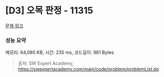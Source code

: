 # [D3] 오목 판정 - 11315 

[문제 링크](https://swexpertacademy.com/main/code/problem/problemDetail.do?contestProbId=AXaSUPYqPYMDFASQ) 

### 성능 요약

메모리: 64,080 KB, 시간: 235 ms, 코드길이: 961 Bytes



> 출처: SW Expert Academy, https://swexpertacademy.com/main/code/problem/problemList.do